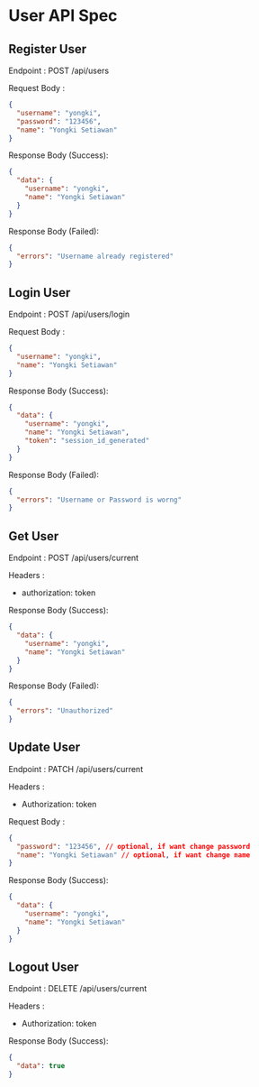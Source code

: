 # User API Spec

## Register User

Endpoint : POST /api/users

Request Body :

```json
{
  "username": "yongki",
  "password": "123456",
  "name": "Yongki Setiawan"
}
```

Response Body (Success):

```json
{
  "data": {
    "username": "yongki",
    "name": "Yongki Setiawan"
  }
}
```

Response Body (Failed):

```json
{
  "errors": "Username already registered"
}
```

## Login User

Endpoint : POST /api/users/login

Request Body :

```json
{
  "username": "yongki",
  "name": "Yongki Setiawan"
}
```

Response Body (Success):

```json
{
  "data": {
    "username": "yongki",
    "name": "Yongki Setiawan",
    "token": "session_id_generated"
  }
}
```

Response Body (Failed):

```json
{
  "errors": "Username or Password is worng"
}
```

## Get User

Endpoint : POST /api/users/current

Headers :
- authorization: token

Response Body (Success):

```json
{
  "data": {
    "username": "yongki",
    "name": "Yongki Setiawan"
  }
}
```

Response Body (Failed):

```json
{
  "errors": "Unauthorized"
}
```

## Update User

Endpoint : PATCH /api/users/current

Headers :
- Authorization: token

Request Body :

```json
{
  "password": "123456", // optional, if want change password
  "name": "Yongki Setiawan" // optional, if want change name
}
```

Response Body (Success):

```json
{
  "data": {
    "username": "yongki",
    "name": "Yongki Setiawan"
  }
}
```

## Logout User

Endpoint : DELETE /api/users/current

Headers :
- Authorization: token

Response Body (Success):

```json
{
  "data": true
}
```